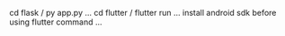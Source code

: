 cd flask / py app.py
...
cd flutter / flutter run
...
install android sdk before using flutter command 
...
